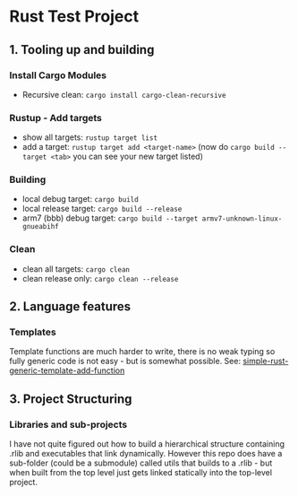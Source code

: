 # Rust Test Project

## 1. Tooling up and building

### Install Cargo Modules

- Recursive clean: `cargo install cargo-clean-recursive`

### Rustup - Add targets

- show all targets: `rustup target list`
- add a target: `rustup target add <target-name>` (now do `cargo build --target <tab>` you can see your new target listed)

### Building

- local debug target: `cargo build`
- local release target: `cargo build --release`
- arm7 (bbb) debug target: `cargo build --target armv7-unknown-linux-gnueabihf`

### Clean

- clean all targets: `cargo clean`
- clean release only: `cargo clean --release`

## 2. Language features

### Templates

Template functions are much harder to write, there is no weak typing so fully generic code is not easy - but is somewhat possible.
See: [simple-rust-generic-template-add-function](https://stackoverflow.com/questions/63748118/simple-rust-generic-template-add-function)

## 3. Project Structuring

### Libraries and sub-projects

I have not quite figured out how to build a hierarchical structure containing .rlib and executables that link dynamically. However this repo does have a sub-folder (could be a submodule) called utils that builds to a .rlib - but when built from the top level just gets linked statically into the top-level project.
